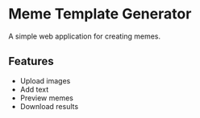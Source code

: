 # Meme Template Generator

A simple web application for creating memes.

## Features
- Upload images
- Add text
- Preview memes
- Download results